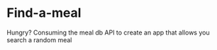 # Find-a-meal
Hungry? Consuming the meal db API to create an app that allows you search a random meal
